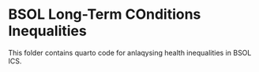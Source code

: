 # BSOL Long-Term COnditions Inequalities
This folder contains quarto code for anlaqysing health inequalities in BSOL ICS.